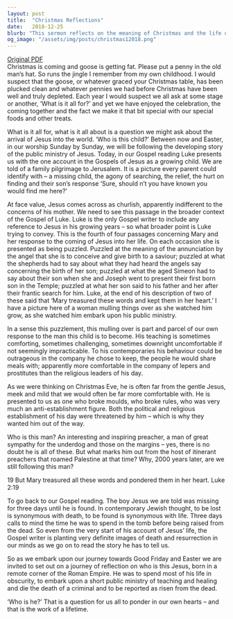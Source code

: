 ```yaml
---
layout: post
title:  "Christmas Reflections"
date:   2018-12-25
blurb: "This sermon reflects on the meaning of Christmas and the life of Jesus. It explores the puzzlement of Mary at the events surrounding Jesus' life and encourages the congregation to also ponder on the identity and teachings of Jesus. The sermon further draws parallels between Jesus' disappearance for three days in the temple with his death and resurrection."
og_image: "/assets/img/posts/christmas12018.png"
---
```

[Original PDF](/assets/pdf/christmas12018.pdf)    
Christmas is coming and goose is getting fat. Please put a penny in the old man’s hat. So runs the jingle I remember from my own childhood. I would suspect that the goose, or whatever graced your Christmas table, has been plucked clean and whatever pennies we had before Christmas have been well and truly depleted. Each year I would suspect we all ask at some stage or another, ‘What is it all for?’ and yet we have enjoyed the celebration, the coming together and the fact we make it that bit special with our special foods and other treats.

What is it all for, what is it all about is a question we might ask about the arrival of Jesus into the world. ‘Who is this child?’ Between now and Easter, in our worship Sunday by Sunday, we will be following the developing story of the public ministry of Jesus. Today, in our Gospel reading Luke presents us with the one account in the Gospels of Jesus as a growing child. We are told of a family pilgrimage to Jerusalem. It is a picture every parent could identify with – a missing child, the agony of searching, the relief, the hurt on finding and their son’s response ‘Sure, should n’t you have known you would find me here?’

At face value, Jesus comes across as churlish, apparently indifferent to the concerns of his mother. We need to see this passage in the broader context of the Gospel of Luke. Luke is the only Gospel writer to include any reference to Jesus in his growing years – so what broader point is Luke trying to convey. This is the fourth of four passages concerning Mary and her response to the coming of Jesus into her life. On each occasion she is presented as being puzzled. Puzzled at the meaning of the annunciation by the angel that she is to conceive and give birth to a saviour; puzzled at what the shepherds had to say about what they had heard the angels say concerning the birth of her son; puzzled at what the aged Simeon had to say about their son when she and Joseph went to present their first born son in the Temple; puzzled at what her son said to his father and her after their frantic search for him. Luke, at the end of his description of two of these said that ‘Mary treasured these words and kept them in her heart.’ I have a picture here of a woman mulling things over as she watched him grow, as she watched him embark upon his public ministry.

In a sense this puzzlement, this mulling over is part and parcel of our own response to the man this child is to become. His teaching is sometimes comforting, sometimes challenging, sometimes downright uncomfortable if not seemingly impracticable. To his contemporaries his behaviour could be outrageous in the company he chose to keep, the people he would share meals with; apparently more comfortable in the company of lepers and prostitutes than the religious leaders of his day.

As we were thinking on Christmas Eve, he is often far from the gentle Jesus, meek and mild that we would often be far more comfortable with. He is presented to us as one who broke moulds, who broke rules, who was very much an anti-establishment figure. Both the political and religious establishment of his day were threatened by him – which is why they wanted him out of the way.

Who is this man? An interesting and inspiring preacher, a man of great sympathy for the underdog and those on the margins – yes, there is no doubt he is all of these. But what marks him out from the host of itinerant preachers that roamed Palestine at that time? Why, 2000 years later, are we still following this man?

19 But Mary treasured all these words and pondered them in her heart. Luke 2:19

To go back to our Gospel reading. The boy Jesus we are told was missing for three days until he is found. In contemporary Jewish thought, to be lost is synonymous with death, to be found is synonymous with life. Three days calls to mind the time he was to spend in the tomb before being raised from the dead. So even from the very start of his account of Jesus’ life, the Gospel writer is planting very definite images of death and resurrection in our minds as we go on to read the story he has to tell us.

So as we embark upon our journey towards Good Friday and Easter we are invited to set out on a journey of reflection on who is this Jesus, born in a remote corner of the Roman Empire. He was to spend most of his life in obscurity, to embark upon a short public ministry of teaching and healing and die the death of a criminal and to be reported as risen from the dead.

‘Who is he?’ That is a question for us all to ponder in our own hearts – and that is the work of a lifetime.
